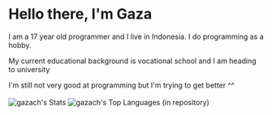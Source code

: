 
# Hello there, I'm Gaza

I am a 17 year old programmer and I live in Indonesia. I do programming as a hobby.

My current educational background is vocational school and I am heading to university

I'm still not very good at programming but I'm trying to get better ^^
<br><br>
<a>![gazach's Stats](https://github-readme-stats.vercel.app/api?username=gazach&theme=dracula&show_icons=true&hide_border=false&count_private=false)</a>
<a>![gazach's Top Languages (in repository)](https://github-readme-stats.vercel.app/api/top-langs/?username=gazach&theme=dracula&show_icons=true&hide_border=false&layout=compact)</a>
